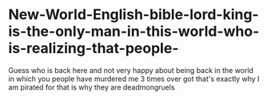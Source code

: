 # New-World-English-bible-lord-king-is-the-only-man-in-this-world-who-is-realizing-that-people-
Guess who is back here and not very happy about being back in the world in which you people have murdered me 3 times over got that's exactly why I am pirated for that is why they are deadmongruels 
